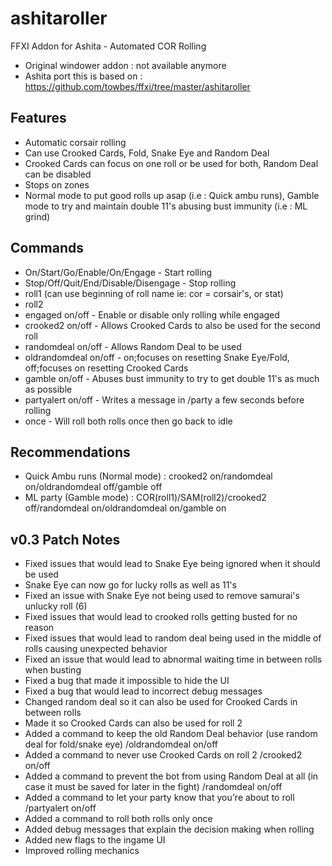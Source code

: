 # ashitaroller
FFXI Addon for Ashita - Automated COR Rolling

- Original windower addon : not available anymore
- Ashita port this is based on : https://github.com/towbes/ffxi/tree/master/ashitaroller

## Features
- Automatic corsair rolling
- Can use Crooked Cards, Fold, Snake Eye and Random Deal
- Crooked Cards can focus on one roll or be used for both, Random Deal can be disabled
- Stops on zones
- Normal mode to put good rolls up asap (i.e : Quick ambu runs), Gamble mode to try and maintain double 11's abusing bust immunity (i.e : ML grind)

## Commands
- On/Start/Go/Enable/On/Engage - Start rolling  
- Stop/Off/Quit/End/Disable/Disengage - Stop rolling  
- roll1 <roll> (can use beginning of roll name ie: cor = corsair's, or stat)
- roll2 <roll>
- engaged on/off - Enable or disable only rolling while engaged
- crooked2 on/off - Allows Crooked Cards to also be used for the second roll
- randomdeal on/off - Allows Random Deal to be used
- oldrandomdeal on/off - on;focuses on resetting Snake Eye/Fold, off;focuses on resetting Crooked Cards
- gamble on/off - Abuses bust immunity to try to get double 11's as much as possible
- partyalert on/off - Writes a message in /party a few seconds before rolling
- once - Will roll both rolls once then go back to idle

## Recommendations
- Quick Ambu runs (Normal mode) : crooked2 on/randomdeal on/oldrandomdeal off/gamble off
- ML party (Gamble mode) : COR(roll1)/SAM(roll2)/crooked2 off/randomdeal on/oldrandomdeal on/gamble on

## v0.3 Patch Notes

- Fixed issues that would lead to Snake Eye being ignored when it should be used
- Snake Eye can now go for lucky rolls as well as 11's
- Fixed an issue with Snake Eye not being used to remove samurai's unlucky roll (6)
- Fixed issues that would lead to crooked rolls getting busted for no reason
- Fixed issues that would lead to random deal being used in the middle of rolls causing unexpected behavior
- Fixed an issue that would lead to abnormal waiting time in between rolls when busting
- Fixed a bug that made it impossible to hide the UI
- Fixed a bug that would lead to incorrect debug messages
- Changed random deal so it can also be used for Crooked Cards in between rolls
- Made it so Crooked Cards can also be used for roll 2
- Added a command to keep the old Random Deal behavior (use random deal for fold/snake eye) /oldrandomdeal on/off
- Added a command to never use Crooked Cards on roll 2 /crooked2 on/off
- Added a command to prevent the bot from using Random Deal at all (in case it must be saved for later in the fight) /randomdeal on/off
- Added a command to let your party know that you're about to roll /partyalert on/off
- Added a command to roll both rolls only once
- Added debug messages that explain the decision making when rolling
- Added new flags to the ingame UI
- Improved rolling mechanics
